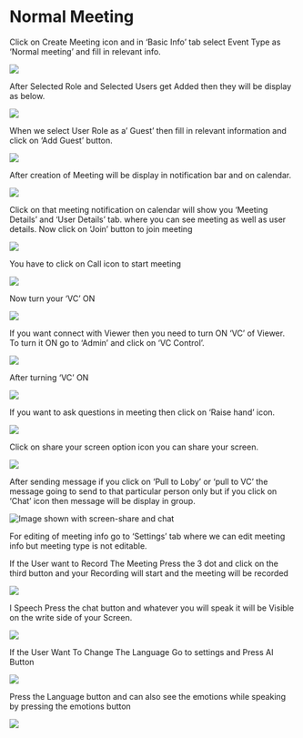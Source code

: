 # Normal Meeting

Click on Create Meeting icon and in ‘Basic Info’ tab select Event Type as ‘Normal meeting’ and fill in relevant info.

![](../../.gitbook/assets/11.png)

After Selected Role and Selected Users get Added then they will be display as below.

![](../../.gitbook/assets/12.png)

When we select User Role as a’ Guest’ then fill in relevant information and click on ‘Add Guest’ button.

![](../../.gitbook/assets/13.png)

After creation of Meeting will be display in notification bar and on calendar.

![](../../.gitbook/assets/14.png)

Click on that meeting notification on calendar will show you ‘Meeting Details’ and ‘User Details’ tab. where you can see meeting as well as user details. Now click on ‘Join’ button to join meeting

![](../../.gitbook/assets/image%20%2894%29.png)

You have to click on Call icon to start meeting

![](../../.gitbook/assets/image%20%28112%29.png)

Now turn your ‘VC’ ON

![](../../.gitbook/assets/image%20%2877%29.png)

If you want connect with Viewer then you need to turn ON ‘VC’ of Viewer. To turn it ON go to ‘Admin’ and click on ‘VC Control’.

![](../../.gitbook/assets/image%20%28151%29.png)

After turning ‘VC’ ON

![](../../.gitbook/assets/image%20%2879%29.png)

If you want to ask questions in meeting then click on ‘Raise hand’ icon.

![](../../.gitbook/assets/image%20%28169%29.png)

Click on share your screen option icon you can share your screen.

![](../../.gitbook/assets/popup_ss.png)

After sending message if you click on ‘Pull to Loby’ or ‘pull to VC’ the message going to send to that particular person only but if you click on ‘Chat’ icon then message will be display in group.

![Image shown with screen-share and chat](../../.gitbook/assets/image%20%28130%29.png)

For editing of meeting info go to ‘Settings’ tab where we can edit meeting info but meeting type is not editable.

If the User want to Record The Meeting Press the 3 dot and click on the third button and your Recording will start and the meeting will be recorded

![](../../.gitbook/assets/image%20%2858%29.png)

I Speech Press the chat button and whatever you will speak it will be Visible on the write side of your Screen.

![](../../.gitbook/assets/image%20%28193%29.png)

If the User Want To Change The Language Go to settings and Press AI Button

![](../../.gitbook/assets/image%20%2880%29.png)

Press the Language button and can also see the emotions while speaking by pressing the emotions button  
  


![](../../.gitbook/assets/image%20%2819%29.png)



